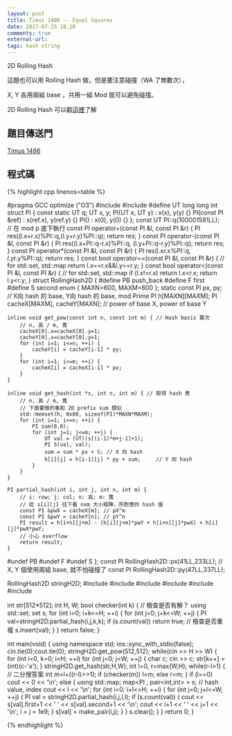 ```yaml
---
layout: post
title: Timus 1486 -- Equal Squares
date: 2017-07-25 18:20
comments: true
external-url:
tags: hash string
---
```


2D Rolling Hash 

這題也可以用 Rolling Hash 做，但是要注意碰撞（WA 了無數次），

X, Y 各用兩組 base ，共用一組 Mod 就可以避免碰撞。

2D Rolling Hash 可以戳[這裡](https://peter0749.github.io/ContestCo/Rolling_Hash2D.html)了解

## 題目傳送門

[Timus 1486](http://acm.timus.ru/problem.aspx?space=1&num=1486)

## 程式碼

{% highlight cpp linenos=table %}

#pragma GCC optimize ("O3")
#include <cstring>
#include <functional>
#define UT long long int
struct PI {
    const static UT q;
    UT x, y;
    PI(UT x, UT y) : x(x), y(y) {}
    PI(const PI &ref) : x(ref.x), y(ref.y) {}
    PI() : x(0), y(0) {}
};
const UT PI::q(100001581LL); // 在 mod p 底下執行
const PI operator+(const PI &l, const PI &r) {
    PI res((l.x+r.x)%PI::q,(l.y+r.y)%PI::q);
    return res;
}
const PI operator-(const PI &l, const PI &r) {
    PI res((l.x+PI::q-r.x)%PI::q, (l.y+PI::q-r.y)%PI::q);
    return res;
}
const PI operator*(const PI &l, const PI &r) {
    PI res(l.x*r.x%PI::q, l.y*r.y%PI::q);
    return res;
}
const bool operator==(const PI &l, const PI &r) { // for std::set, std::map
    return l.x==r.x&&l.y==r.y;
}
const bool operator<(const PI &l, const PI &r) {  // for std::set, std::map
    if (l.x!=r.x) return l.x<r.x;
    return l.y<r.y;
}
struct RollingHash2D {
#define PB push_back
#define F first
#define S second
    enum { MAXN=600, MAXM=600 };
    static const PI px, py; // X向 hash 的 base, Y向 hash 的 base, mod Prime
    PI h[MAXN][MAXM];
    PI cacheX[MAXM], cacheY[MAXN]; // power of base X, power of base Y

    inline void get_pow(const int n, const int m) { // Hash basis 冪次
        // n, 高 / m, 寬
        cacheX[0].x=cacheX[0].y=1;
        cacheY[0].x=cacheY[0].y=1;
        for (int i=1; i<=n; ++i) {
            cacheY[i] = cacheY[i-1] * py;
        }
        for (int i=1; i<=m; ++i) {
            cacheX[i] = cacheX[i-1] * px;
        }
    }

    inline void get_hash(int *s, int n, int m) { // 取得 hash 表
        // n, 高 / m, 寬
        // 下面要做的事和 2D prefix sum 類似
        std::memset(h, 0x00, sizeof(PI)*MAXN*MAXM);
        for (int i=1; i<=n; ++i) {
            PI sum(0,0);
            for (int j=1; j<=m; ++j) {
                UT val = (UT)(s[(i-1)*m+j-1]+1);
                PI S(val, val);
                sum = sum * px + S; // X 向 hash
                h[i][j] = h[i-1][j] * py + sum;     // Y 向 hash
            }
        }
    }

    PI partial_hash(int i, int j, int n, int m) {
        // i: row; j: col; n: 高; m: 寬
        // 從 s[i][j] 往下看 nxm 大小矩陣，所對應的 hash 值
        const PI &pwX = cacheX[m]; // pX^m
        const PI &pwY = cacheY[n]; // pY^n
        PI result = h[i+n][j+m] - (h[i][j+m]*pwY + h[i+n][j]*pwX) + h[i][j]*pwX*pwY;
        // 小心 overflow
        return result;
    }
#undef PB
#undef F
#undef S
};
const PI RollingHash2D::px(41LL,233LL); // X, Y 個使用兩組 base, 就不怕碰撞了
const PI RollingHash2D::py(47LL,337LL);

RollingHash2D stringH2D;
#include <iostream>
#include <iomanip>
#include <algorithm>
#include <functional>
#include <set>
#include <map>

int str[512*512];
int H, W;
bool checker(int k) { // 檢查是否有解？
    using std::set;
    set<PI> s;
    for (int i=0; i+k<=H; ++i) {
        for (int j=0; j+k<=W; ++j) {
            PI val=stringH2D.partial_hash(i,j,k,k);
            if (s.count(val)) return true; // 檢查是否重複
            s.insert(val);
        }
    }
    return false;
}

int main(void) {
    using namespace std;
    ios::sync_with_stdio(false);
    cin.tie(0);cout.tie(0);
    stringH2D.get_pow(512,512);
    while(cin >> H >> W) {
        for (int i=0, k=0; i<H; ++i) for (int j=0; j<W; ++j) {
            char c; cin >> c;
            str[k++] = (int)(c-'a');
        }
        stringH2D.get_hash(str,H,W);
        int l=0, r=max(W,H);
        while(r-l>1) { // 二分搜答案
            int m=l+((r-l)>>1);
            if (checker(m)) l=m;
            else r=m;
        }
        if (l==0) cout << 0 << '\n';
        else {
            using std::map;
            map<PI , pair<int,int> > s; // hash value, index
            cout << l << '\n';
            for (int i=0; i+l<=H; ++i) {
                for (int j=0; j+l<=W; ++j) {
                    PI val = stringH2D.partial_hash(i,j,l,l);
                    if (s.count(val)) {
                        cout << s[val].first+1 << ' ' << s[val].second+1 << '\n';
                        cout << i+1 << ' ' << j+1 << '\n';
                        i = j = 1e9;
                    }
                    s[val] = make_pair(i,j);
                }
            }
            s.clear();
        }
    }
    return 0;
}

{% endhighlight %}

